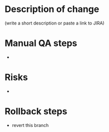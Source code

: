 # Description of change
(write a short description or paste a link to JIRA)

# Manual QA steps
 - 
 
# Risks
 - 
 
# Rollback steps
 - revert this branch
